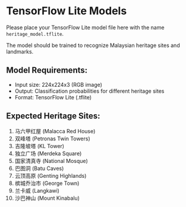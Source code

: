 # TensorFlow Lite Models

Please place your TensorFlow Lite model file here with the name `heritage_model.tflite`.

The model should be trained to recognize Malaysian heritage sites and landmarks.

## Model Requirements:
- Input size: 224x224x3 (RGB image)
- Output: Classification probabilities for different heritage sites
- Format: TensorFlow Lite (.tflite)

## Expected Heritage Sites:
1. 马六甲红屋 (Malacca Red House)
2. 双峰塔 (Petronas Twin Towers)
3. 吉隆坡塔 (KL Tower)
4. 独立广场 (Merdeka Square)
5. 国家清真寺 (National Mosque)
6. 巴图洞 (Batu Caves)
7. 云顶高原 (Genting Highlands)
8. 槟城乔治市 (George Town)
9. 兰卡威 (Langkawi)
10. 沙巴神山 (Mount Kinabalu) 